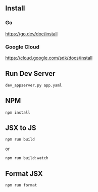 ## Install

### Go

https://go.dev/doc/install

### Google Cloud

https://cloud.google.com/sdk/docs/install

## Run Dev Server

```
dev_appserver.py app.yaml
```

## NPM

```cli
npm install
```

## JSX to JS

```cli
npm run build
```

or

```cli
npm run build:watch
```

## Format JSX

```
npm run format
```
